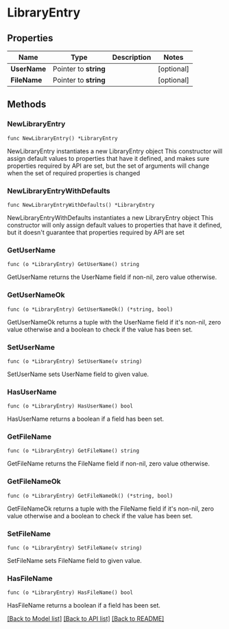 # LibraryEntry

## Properties

Name | Type | Description | Notes
------------ | ------------- | ------------- | -------------
**UserName** | Pointer to **string** |  | [optional] 
**FileName** | Pointer to **string** |  | [optional] 

## Methods

### NewLibraryEntry

`func NewLibraryEntry() *LibraryEntry`

NewLibraryEntry instantiates a new LibraryEntry object
This constructor will assign default values to properties that have it defined,
and makes sure properties required by API are set, but the set of arguments
will change when the set of required properties is changed

### NewLibraryEntryWithDefaults

`func NewLibraryEntryWithDefaults() *LibraryEntry`

NewLibraryEntryWithDefaults instantiates a new LibraryEntry object
This constructor will only assign default values to properties that have it defined,
but it doesn't guarantee that properties required by API are set

### GetUserName

`func (o *LibraryEntry) GetUserName() string`

GetUserName returns the UserName field if non-nil, zero value otherwise.

### GetUserNameOk

`func (o *LibraryEntry) GetUserNameOk() (*string, bool)`

GetUserNameOk returns a tuple with the UserName field if it's non-nil, zero value otherwise
and a boolean to check if the value has been set.

### SetUserName

`func (o *LibraryEntry) SetUserName(v string)`

SetUserName sets UserName field to given value.

### HasUserName

`func (o *LibraryEntry) HasUserName() bool`

HasUserName returns a boolean if a field has been set.

### GetFileName

`func (o *LibraryEntry) GetFileName() string`

GetFileName returns the FileName field if non-nil, zero value otherwise.

### GetFileNameOk

`func (o *LibraryEntry) GetFileNameOk() (*string, bool)`

GetFileNameOk returns a tuple with the FileName field if it's non-nil, zero value otherwise
and a boolean to check if the value has been set.

### SetFileName

`func (o *LibraryEntry) SetFileName(v string)`

SetFileName sets FileName field to given value.

### HasFileName

`func (o *LibraryEntry) HasFileName() bool`

HasFileName returns a boolean if a field has been set.


[[Back to Model list]](../README.md#documentation-for-models) [[Back to API list]](../README.md#documentation-for-api-endpoints) [[Back to README]](../README.md)


